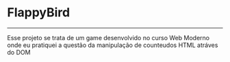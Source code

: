 # FlappyBird
____________________________________________________________________________________________________________

Esse projeto se trata de um game desenvolvido no curso Web Moderno onde eu pratiquei a questão da manipulação de counteudos HTML atráves do DOM

<div >
  <img src="https://imgur.com/a/FXI4Td4" alt="">
</div>
